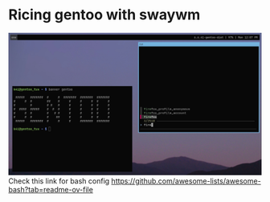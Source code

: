 # Ricing gentoo with swaywm

![Screenshot 1](Screenshot/1.png)
Check this link for bash config https://github.com/awesome-lists/awesome-bash?tab=readme-ov-file
